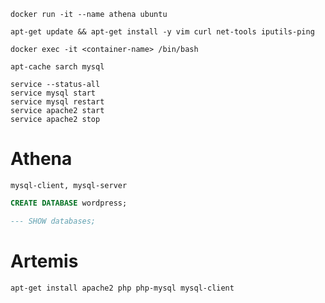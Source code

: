 ```
docker run -it --name athena ubuntu
```

```
apt-get update && apt-get install -y vim curl net-tools iputils-ping
```


```
docker exec -it <container-name> /bin/bash
```


```
apt-cache sarch mysql
```

```
service --status-all
service mysql start
service mysql restart
service apache2 start
service apache2 stop
```

# Athena
```
mysql-client, mysql-server
```

```sql
CREATE DATABASE wordpress;

--- SHOW databases;

```
# Artemis
```
apt-get install apache2 php php-mysql mysql-client
```